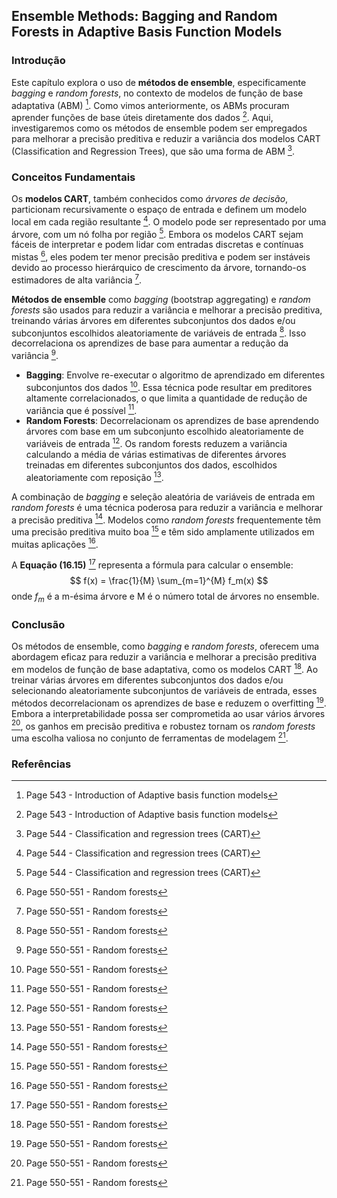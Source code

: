 ## Ensemble Methods: Bagging and Random Forests in Adaptive Basis Function Models

### Introdução
Este capítulo explora o uso de **métodos de ensemble**, especificamente *bagging* e *random forests*, no contexto de modelos de função de base adaptativa (ABM) [^1]. Como vimos anteriormente, os ABMs procuram aprender funções de base úteis diretamente dos dados [^1]. Aqui, investigaremos como os métodos de ensemble podem ser empregados para melhorar a precisão preditiva e reduzir a variância dos modelos CART (Classification and Regression Trees), que são uma forma de ABM [^2].

### Conceitos Fundamentais
Os **modelos CART**, também conhecidos como *árvores de decisão*, particionam recursivamente o espaço de entrada e definem um modelo local em cada região resultante [^2]. O modelo pode ser representado por uma árvore, com um nó folha por região [^2]. Embora os modelos CART sejam fáceis de interpretar e podem lidar com entradas discretas e contínuas mistas [^3], eles podem ter menor precisão preditiva e podem ser instáveis devido ao processo hierárquico de crescimento da árvore, tornando-os estimadores de alta variância [^3].

**Métodos de ensemble** como *bagging* (bootstrap aggregating) e *random forests* são usados para reduzir a variância e melhorar a precisão preditiva, treinando várias árvores em diferentes subconjuntos dos dados e/ou subconjuntos escolhidos aleatoriamente de variáveis de entrada [^3]. Isso decorrelaciona os aprendizes de base para aumentar a redução da variância [^3].

*   **Bagging**: Envolve re-executar o algoritmo de aprendizado em diferentes subconjuntos dos dados [^3]. Essa técnica pode resultar em preditores altamente correlacionados, o que limita a quantidade de redução de variância que é possível [^3].
*   **Random Forests**: Decorrelacionam os aprendizes de base aprendendo árvores com base em um subconjunto escolhido aleatoriamente de variáveis de entrada [^3]. Os random forests reduzem a variância calculando a média de várias estimativas de diferentes árvores treinadas em diferentes subconjuntos dos dados, escolhidos aleatoriamente com reposição [^3].

A combinação de *bagging* e seleção aleatória de variáveis de entrada em *random forests* é uma técnica poderosa para reduzir a variância e melhorar a precisão preditiva [^3]. Modelos como *random forests* frequentemente têm uma precisão preditiva muito boa [^3] e têm sido amplamente utilizados em muitas aplicações [^3].

A **Equação (16.15)** [^3] representa a fórmula para calcular o ensemble:
$$ f(x) = \frac{1}{M} \sum_{m=1}^{M} f_m(x) $$
onde $f_m$ é a m-ésima árvore e M é o número total de árvores no ensemble.

### Conclusão

Os métodos de ensemble, como *bagging* e *random forests*, oferecem uma abordagem eficaz para reduzir a variância e melhorar a precisão preditiva em modelos de função de base adaptativa, como os modelos CART [^3]. Ao treinar várias árvores em diferentes subconjuntos dos dados e/ou selecionando aleatoriamente subconjuntos de variáveis de entrada, esses métodos decorrelacionam os aprendizes de base e reduzem o overfitting [^3]. Embora a interpretabilidade possa ser comprometida ao usar vários árvores [^3], os ganhos em precisão preditiva e robustez tornam os *random forests* uma escolha valiosa no conjunto de ferramentas de modelagem [^3].

### Referências
[^1]: Page 543 - Introduction of Adaptive basis function models
[^2]: Page 544 - Classification and regression trees (CART)
[^3]: Page 550-551 - Random forests
<!-- END -->